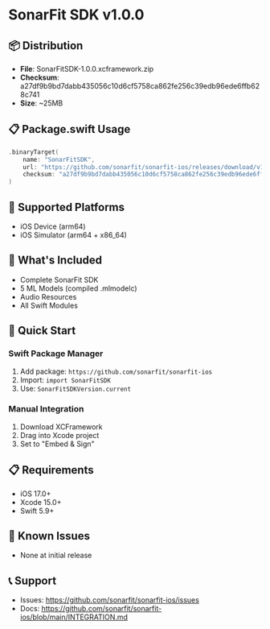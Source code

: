 # SonarFit SDK v1.0.0

## 📦 Distribution
- **File**: SonarFitSDK-1.0.0.xcframework.zip
- **Checksum**: a27df9b9bd7dabb435056c10d6cf5758ca862fe256c39edb96ede6ffb628c741
- **Size**: ~25MB

## 📋 Package.swift Usage
```swift
.binaryTarget(
    name: "SonarFitSDK",
    url: "https://github.com/sonarfit/sonarfit-ios/releases/download/v1.0.0/SonarFitSDK-1.0.0.xcframework.zip",
    checksum: "a27df9b9bd7dabb435056c10d6cf5758ca862fe256c39edb96ede6ffb628c741"
)
```

## 🎯 Supported Platforms
- iOS Device (arm64)
- iOS Simulator (arm64 + x86_64)

## 📱 What's Included
- Complete SonarFit SDK
- 5 ML Models (compiled .mlmodelc)
- Audio Resources
- All Swift Modules

## 🚀 Quick Start

### Swift Package Manager
1. Add package: `https://github.com/sonarfit/sonarfit-ios`
2. Import: `import SonarFitSDK`
3. Use: `SonarFitSDKVersion.current`

### Manual Integration
1. Download XCFramework
2. Drag into Xcode project
3. Set to "Embed & Sign"

## 📋 Requirements
- iOS 17.0+
- Xcode 15.0+
- Swift 5.9+

## 🔧 Known Issues
- None at initial release

## 📞 Support
- Issues: https://github.com/sonarfit/sonarfit-ios/issues
- Docs: https://github.com/sonarfit/sonarfit-ios/blob/main/INTEGRATION.md